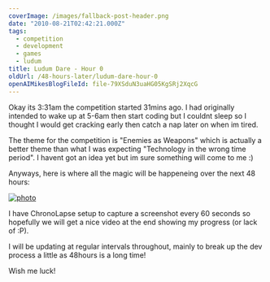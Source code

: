 ```yaml
---
coverImage: /images/fallback-post-header.png
date: "2010-08-21T02:42:21.000Z"
tags:
  - competition
  - development
  - games
  - ludum
title: Ludum Dare - Hour 0
oldUrl: /48-hours-later/ludum-dare-hour-0
openAIMikesBlogFileId: file-79XSduN3uaHG05KgSRj2XqcG
---
```


Okay its 3:31am the competition started 31mins ago. I had originally intended to wake up at 5-6am then start coding but I couldnt sleep so I thought I would get cracking early then catch a nap later on when im tired.

<!-- more -->

The theme for the competition is "Enemies as Weapons" which is actually a better theme than what I was expecting "Technology in the wrong time period". I havent got an idea yet but im sure something will come to me :)

Anyways, here is where all the magic will be happeneing over the next 48 hours:

[![](https://www.mikecann.blog/wp-content/uploads/2010/08/photo-1024x768.jpg "photo")](https://www.mikecann.blog/wp-content/uploads/2010/08/photo.jpg)

I have ChronoLapse setup to capture a screenshot every 60 seconds so hopefully we will get a nice video at the end showing my progress (or lack of :P).

I will be updating at regular intervals throughout, mainly to break up the dev process a little as 48hours is a long time!

Wish me luck!
